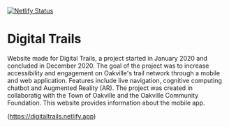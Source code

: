 [![Netlify Status](https://api.netlify.com/api/v1/badges/b75f9087-f3b2-4a6e-a9a6-d32ed0337981/deploy-status)](https://app.netlify.com/sites/digitaltrails/deploys)

# Digital Trails

Website made for Digital Trails, a project started in January 2020 and concluded in December 2020. The goal of the project was to increase accessibility and engagement on Oakville's trail network through a mobile and web application. Features include live navigation, cognitive computing chatbot and Augmented Reality (AR). The project was created in collaboratig with the Town of Oakville and the Oakville Community Foundation. This website provides information about the mobile app.

(https://digitaltrails.netlify.app)
